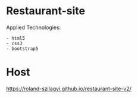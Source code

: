 # Restaurant-site

Applied Technologies:

    - html5
    - css3
    - bootstrap5

# Host

https://roland-szilagyi.github.io/restaurant-site-v2/